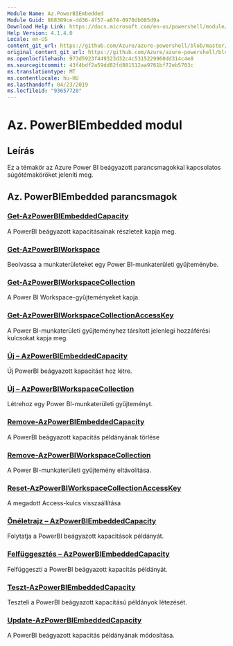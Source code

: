 ```yaml
---
Module Name: Az.PowerBIEmbedded
Module Guid: 868389ce-dd36-4f57-a674-0970db085d9a
Download Help Link: https://docs.microsoft.com/en-us/powershell/module/az.powerbiembedded
Help Version: 4.1.4.0
Locale: en-US
content_git_url: https://github.com/Azure/azure-powershell/blob/master/src/PowerBIEmbedded/PowerBIEmbedded/help/Az.PowerBIEmbedded.md
original_content_git_url: https://github.com/Azure/azure-powershell/blob/master/src/PowerBIEmbedded/PowerBIEmbedded/help/Az.PowerBIEmbedded.md
ms.openlocfilehash: 973d5923f449323d32c4c5315229960dd314c4e8
ms.sourcegitcommit: 43f4bdf2a59dd82fd881512aa9761bf72eb5703c
ms.translationtype: MT
ms.contentlocale: hu-HU
ms.lasthandoff: 04/23/2019
ms.locfileid: "93657720"
---
```

# Az. PowerBIEmbedded modul
## Leírás
Ez a témakör az Azure Power BI beágyazott parancsmagokkal kapcsolatos súgótémaköröket jeleníti meg.

## Az. PowerBIEmbedded parancsmagok
### [Get-AzPowerBIEmbeddedCapacity](Get-AzPowerBIEmbeddedCapacity.md)
A PowerBI beágyazott kapacitásainak részleteit kapja meg.

### [Get-AzPowerBIWorkspace](Get-AzPowerBIWorkspace.md)
Beolvassa a munkaterületeket egy Power BI-munkaterületi gyűjteménybe.

### [Get-AzPowerBIWorkspaceCollection](Get-AzPowerBIWorkspaceCollection.md)
A Power BI Workspace-gyűjteményeket kapja.

### [Get-AzPowerBIWorkspaceCollectionAccessKey](Get-AzPowerBIWorkspaceCollectionAccessKey.md)
A Power BI-munkaterületi gyűjteményhez társított jelenlegi hozzáférési kulcsokat kapja meg.

### [Új – AzPowerBIEmbeddedCapacity](New-AzPowerBIEmbeddedCapacity.md)
Új PowerBI beágyazott kapacitást hoz létre.

### [Új – AzPowerBIWorkspaceCollection](New-AzPowerBIWorkspaceCollection.md)
Létrehoz egy Power BI-munkaterületi gyűjteményt.

### [Remove-AzPowerBIEmbeddedCapacity](Remove-AzPowerBIEmbeddedCapacity.md)
A PowerBI beágyazott kapacitás példányának törlése

### [Remove-AzPowerBIWorkspaceCollection](Remove-AzPowerBIWorkspaceCollection.md)
A Power BI-munkaterületi gyűjtemény eltávolítása.

### [Reset-AzPowerBIWorkspaceCollectionAccessKey](Reset-AzPowerBIWorkspaceCollectionAccessKey.md)
A megadott Access-kulcs visszaállítása

### [Önéletrajz – AzPowerBIEmbeddedCapacity](Resume-AzPowerBIEmbeddedCapacity.md)
Folytatja a PowerBI beágyazott kapacitások példányát.

### [Felfüggesztés – AzPowerBIEmbeddedCapacity](Suspend-AzPowerBIEmbeddedCapacity.md)
Felfüggeszti a PowerBI beágyazott kapacitás példányát.

### [Teszt-AzPowerBIEmbeddedCapacity](Test-AzPowerBIEmbeddedCapacity.md)
Teszteli a PowerBI beágyazott kapacitású példányok létezését.

### [Update-AzPowerBIEmbeddedCapacity](Update-AzPowerBIEmbeddedCapacity.md)
A PowerBI beágyazott kapacitás példányának módosítása.

